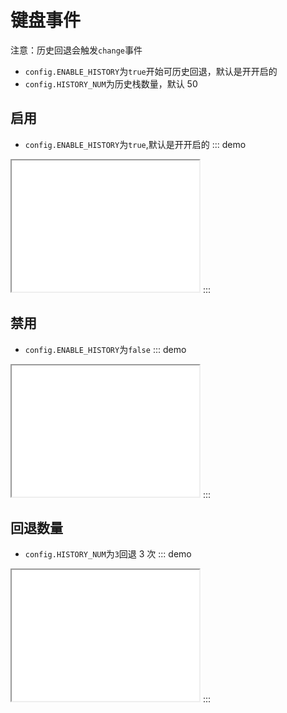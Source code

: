 # 键盘事件

注意：历史回退会触发`change`事件

- `config.ENABLE_HISTORY`为`true`开始可历史回退，默认是开开启的
- `config.HISTORY_NUM`为历史栈数量，默认 50

## 启用

- `config.ENABLE_HISTORY`为`true`,默认是开开启的
::: demo
<iframe src="/history/enable.html" style="min-height:210px"></iframe>
:::

## 禁用

- `config.ENABLE_HISTORY`为`false`
::: demo
<iframe src="/history/disabled.html" style="min-height:210px"></iframe>
:::

## 回退数量

- `config.HISTORY_NUM`为`3`回退 3 次
::: demo
<iframe src="/history/num.html" style="min-height:210px"></iframe>
:::
